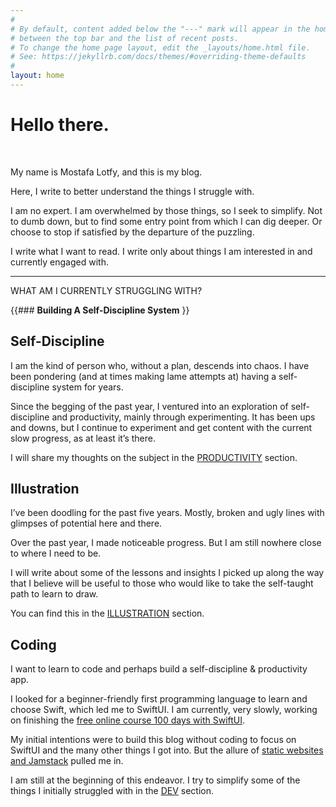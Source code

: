 ```yaml
---
#
# By default, content added below the "---" mark will appear in the home page
# between the top bar and the list of recent posts.
# To change the home page layout, edit the _layouts/home.html file.
# See: https://jekyllrb.com/docs/themes/#overriding-theme-defaults
#
layout: home
---
```


# **Hello there.**
<br>

My name is Mostafa Lotfy, and this is my blog.

Here, I write to better understand the things I struggle with.

I am no expert. I am overwhelmed by those things, so I seek to simplify.
Not to dumb down, but to find some entry point from which I can dig deeper. Or choose to stop if satisfied by the departure of the puzzling.

I write what I want to read. I write only about things I am interested in and currently engaged with.

---

WHAT AM I CURRENTLY STRUGGLING WITH?

{{### **Building A Self-Discipline System**
}}

## **Self-Discipline**

I am the kind of person who, without a plan, descends into chaos. I have been pondering (and at times making lame attempts at) having a self-discipline system for years.

Since the begging of the past year, I ventured into an exploration of self-discipline and productivity, mainly through experimenting. It has been ups and downs, but I continue to experiment and get content with the current slow progress, as at least it’s there.

I will share my thoughts on the subject in the [PRODUCTIVITY](/productivity) section.

## **Illustration**

I’ve been doodling for the past five years. Mostly, broken and ugly lines with glimpses of potential here and there.

Over the past year, I made noticeable progress. But I am still nowhere close to where I need to be.

I will write about some of the lessons and insights I picked up along the way that I believe will be useful to those who would like to take the self-taught path to learn to draw.

You can find this in the [ILLUSTRATION](/post-coming-soon/) section.

## **Coding**

I want to learn to code and perhaps build a self-discipline & productivity app.

I looked for a beginner-friendly first programming language to learn and choose Swift, which led me to SwiftUI. I am currently, very slowly, working on finishing the [free online course 100 days with SwiftUI](https://www.hackingwithswift.com/100/swiftui).

My initial intentions were to build this blog without coding to focus on SwiftUI and the many other things I got into. But the allure of [static websites and Jamstack](https://jamstack.org/what-is-jamstack/) pulled me in.

I am still at the beginning of this endeavor. I try to simplify some of the things I initially struggled with in the [DEV](/dev/) section.
